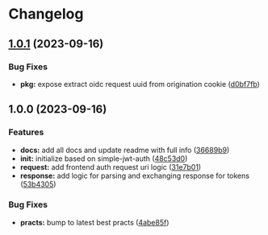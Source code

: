 # Changelog

## [1.0.1](https://github.com/whodisio/simple-oidc-auth/compare/v1.0.0...v1.0.1) (2023-09-16)


### Bug Fixes

* **pkg:** expose extract oidc request uuid from origination cookie ([d0bf7fb](https://github.com/whodisio/simple-oidc-auth/commit/d0bf7fba4f48ded91a4b1deacaeeb5a7bef31479))

## 1.0.0 (2023-09-16)


### Features

* **docs:** add all docs and update readme with full info ([36689b9](https://github.com/whodisio/simple-oidc-auth/commit/36689b91c3219579dee56ec76766b230881f43da))
* **init:** initialize based on simple-jwt-auth ([48c53d0](https://github.com/whodisio/simple-oidc-auth/commit/48c53d06ce46e96630acdb54fe936d6da71bcdb2))
* **request:** add frontend auth request uri logic ([31e7b01](https://github.com/whodisio/simple-oidc-auth/commit/31e7b01de82199f68deb3d3769a13421e3018794))
* **response:** add logic for parsing and exchanging response for tokens ([53b4305](https://github.com/whodisio/simple-oidc-auth/commit/53b4305e99bd8b06746f4799edbcc03b4f895778))


### Bug Fixes

* **practs:** bump to latest best practs ([4abe85f](https://github.com/whodisio/simple-oidc-auth/commit/4abe85f688194ee22cf1e6147f4c8903aec9f4a3))
